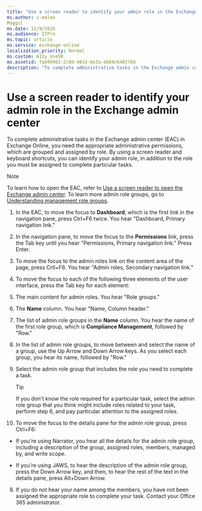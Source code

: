 ```yaml
---
title: "Use a screen reader to identify your admin role in the Exchange admin center"
ms.author: v-maleo
Maggsl
ms.date: 12/9/2016
ms.audience: ITPro
ms.topic: article
ms.service: exchange-online
localization_priority: Normal
ms.custom: A11y_UseSR
ms.assetid: fab999d3-2c8d-481d-be3a-d684c6402768
description: "To complete administrative tasks in the Exchange admin center (EAC) in Exchange Online, you need the appropriate administrative permissions, which are grouped and assigned by role. By using a screen reader and keyboard shortcuts, you can identify your admin role, in addition to the role you must be assigned to complete particular tasks."
---
```


# Use a screen reader to identify your admin role in the Exchange admin center

To complete administrative tasks in the Exchange admin center (EAC) in Exchange Online, you need the appropriate administrative permissions, which are grouped and assigned by role. By using a screen reader and keyboard shortcuts, you can identify your admin role, in addition to the role you must be assigned to complete particular tasks.
  
> [!NOTE]
> To learn how to open the EAC, refer to [Use a screen reader to open the Exchange admin center](use-screen-reader-to-open-exchange-admin-center.md). To learn more admin role groups, go to [Understanding management role groups](https://go.microsoft.com/fwlink/?LinkId=798789). 
  
1. In the EAC, to move the focus to **Dashboard**, which is the first link in the navigation pane, press Ctrl+F6 twice. You hear "Dashboard, Primary navigation link." 
    
2. In the navigation pane, to move the focus to the **Permissions** link, press the Tab key until you hear "Permissions, Primary navigation link." Press Enter. 
    
3. To move the focus to the admin roles link on the content area of the page, press Crtl+F6. You hear "Admin roles, Secondary navigation link."
    
4. To move the focus to each of the following three elements of the user interface, press the Tab key for each element:
    
1. The main content for admin roles. You hear "Role groups."
    
2. The **Name** column. You hear "Name, Column header." 
    
3. The list of admin role groups in the **Name** column. You hear the name of the first role group, which is **Compliance Management**, followed by "Row." 
    
5. In the list of admin role groups, to move between and select the name of a group, use the Up Arrow and Down Arrow keys. As you select each group, you hear its name, followed by "Row."
    
6. Select the admin role group that includes the role you need to complete a task. 
    
    > [!TIP]
    > If you don't know the role required for a particular task, select the admin role group that you think might include roles related to your task, perform step 6, and pay particular attention to the assigned roles. 
  
7. To move the focus to the details pane for the admin role group, press Ctrl+F6: 
    
  - If you're using Narrator, you hear all the details for the admin role group, including a description of the group, assigned roles, members, managed by, and write scope.
    
  - If you're using JAWS, to hear the description of the admin role group, press the Down Arrow key, and then, to hear the rest of the text in the details pane, press Alt+Down Arrow.
    
8. If you do not hear your name among the members, you have not been assigned the appropriate role to complete your task. Contact your Office 365 administrator.
    

